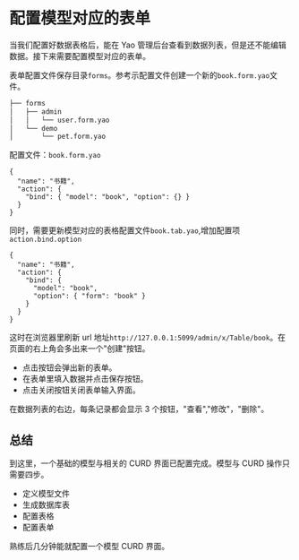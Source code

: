 # 配置模型对应的表单

当我们配置好数据表格后，能在 Yao 管理后台查看到数据列表，但是还不能编辑数据。接下来需要配置模型对应的表单。

表单配置文件保存目录`forms`。参考示配置文件创建一个新的`book.form.yao`文件。

```sh
├── forms
│   ├── admin
│   │   └── user.form.yao
│   └── demo
│       └── pet.form.yao
```

配置文件：`book.form.yao`

```jsonc
{
  "name": "书籍",
  "action": {
    "bind": { "model": "book", "option": {} }
  }
}
```

同时，需要更新模型对应的表格配置文件`book.tab.yao`,增加配置项`action.bind.option`

```jsonc
{
  "name": "书籍",
  "action": {
    "bind": {
      "model": "book",
      "option": { "form": "book" }
    }
  }
}
```

这时在浏览器里刷新 url 地址`http://127.0.0.1:5099/admin/x/Table/book`。在页面的右上角会多出来一个"创建"按钮。

- 点击按钮会弹出新的表单。
- 在表单里填入数据并点击保存按钮。
- 点击关闭按钮关闭表单输入界面。

在数据列表的右边，每条记录都会显示 3 个按钮，"查看","修改"，"删除"。

## 总结

到这里，一个基础的模型与相关的 CURD 界面已配置完成。模型与 CURD 操作只需要四步。

- 定义模型文件
- 生成数据库表
- 配置表格
- 配置表单

熟练后几分钟能就配置一个模型 CURD 界面。
